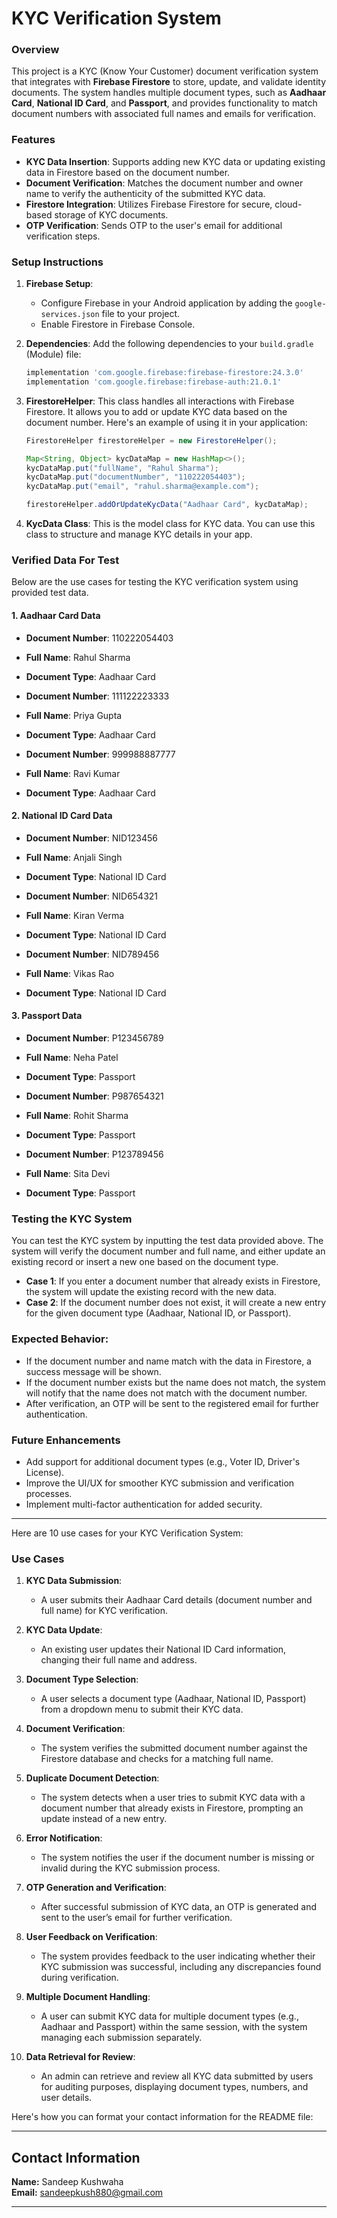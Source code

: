 
# KYC Verification System

### Overview

This project is a KYC (Know Your Customer) document verification system that integrates with **Firebase Firestore** to store, update, and validate identity documents. The system handles multiple document types, such as **Aadhaar Card**, **National ID Card**, and **Passport**, and provides functionality to match document numbers with associated full names and emails for verification.

### Features

- **KYC Data Insertion**: Supports adding new KYC data or updating existing data in Firestore based on the document number.
- **Document Verification**: Matches the document number and owner name to verify the authenticity of the submitted KYC data.
- **Firestore Integration**: Utilizes Firebase Firestore for secure, cloud-based storage of KYC documents.
- **OTP Verification**: Sends OTP to the user's email for additional verification steps.
  
### Setup Instructions

1. **Firebase Setup**: 
   - Configure Firebase in your Android application by adding the `google-services.json` file to your project.
   - Enable Firestore in Firebase Console.

2. **Dependencies**:
   Add the following dependencies to your `build.gradle` (Module) file:
   ```gradle
   implementation 'com.google.firebase:firebase-firestore:24.3.0'
   implementation 'com.google.firebase:firebase-auth:21.0.1'
   ```

3. **FirestoreHelper**:
   This class handles all interactions with Firebase Firestore. It allows you to add or update KYC data based on the document number. Here's an example of using it in your application:
   
   ```java
   FirestoreHelper firestoreHelper = new FirestoreHelper();
   
   Map<String, Object> kycDataMap = new HashMap<>();
   kycDataMap.put("fullName", "Rahul Sharma");
   kycDataMap.put("documentNumber", "110222054403");
   kycDataMap.put("email", "rahul.sharma@example.com");

   firestoreHelper.addOrUpdateKycData("Aadhaar Card", kycDataMap);
   ```

4. **KycData Class**:
   This is the model class for KYC data. You can use this class to structure and manage KYC details in your app.

### Verified Data For Test

Below are the use cases for testing the KYC verification system using provided test data.

#### 1. **Aadhaar Card Data**

- **Document Number**: 110222054403
- **Full Name**: Rahul Sharma
- **Document Type**: Aadhaar Card

- **Document Number**: 111122223333
- **Full Name**: Priya Gupta
- **Document Type**: Aadhaar Card

- **Document Number**: 999988887777
- **Full Name**: Ravi Kumar
- **Document Type**: Aadhaar Card

#### 2. **National ID Card Data**

- **Document Number**: NID123456
- **Full Name**: Anjali Singh
- **Document Type**: National ID Card

- **Document Number**: NID654321
- **Full Name**: Kiran Verma
- **Document Type**: National ID Card

- **Document Number**: NID789456
- **Full Name**: Vikas Rao
- **Document Type**: National ID Card

#### 3. **Passport Data**

- **Document Number**: P123456789
- **Full Name**: Neha Patel
- **Document Type**: Passport

- **Document Number**: P987654321
- **Full Name**: Rohit Sharma
- **Document Type**: Passport

- **Document Number**: P123789456
- **Full Name**: Sita Devi
- **Document Type**: Passport

### Testing the KYC System

You can test the KYC system by inputting the test data provided above. The system will verify the document number and full name, and either update an existing record or insert a new one based on the document type.

- **Case 1**: If you enter a document number that already exists in Firestore, the system will update the existing record with the new data.
- **Case 2**: If the document number does not exist, it will create a new entry for the given document type (Aadhaar, National ID, or Passport).
  
### Expected Behavior:

- If the document number and name match with the data in Firestore, a success message will be shown.
- If the document number exists but the name does not match, the system will notify that the name does not match with the document number.
- After verification, an OTP will be sent to the registered email for further authentication.

### Future Enhancements

- Add support for additional document types (e.g., Voter ID, Driver's License).
- Improve the UI/UX for smoother KYC submission and verification processes.
- Implement multi-factor authentication for added security.

---

Here are 10 use cases for your KYC Verification System:

### Use Cases

1. **KYC Data Submission**:
   - A user submits their Aadhaar Card details (document number and full name) for KYC verification.

2. **KYC Data Update**:
   - An existing user updates their National ID Card information, changing their full name and address.

3. **Document Type Selection**:
   - A user selects a document type (Aadhaar, National ID, Passport) from a dropdown menu to submit their KYC data.

4. **Document Verification**:
   - The system verifies the submitted document number against the Firestore database and checks for a matching full name.

5. **Duplicate Document Detection**:
   - The system detects when a user tries to submit KYC data with a document number that already exists in Firestore, prompting an update instead of a new entry.

6. **Error Notification**:
   - The system notifies the user if the document number is missing or invalid during the KYC submission process.

7. **OTP Generation and Verification**:
   - After successful submission of KYC data, an OTP is generated and sent to the user’s email for further verification.

8. **User Feedback on Verification**:
   - The system provides feedback to the user indicating whether their KYC submission was successful, including any discrepancies found during verification.

9. **Multiple Document Handling**:
   - A user can submit KYC data for multiple document types (e.g., Aadhaar and Passport) within the same session, with the system managing each submission separately.

10. **Data Retrieval for Review**:
    - An admin can retrieve and review all KYC data submitted by users for auditing purposes, displaying document types, numbers, and user details.

Here's how you can format your contact information for the README file:

---

## Contact Information

**Name:** Sandeep Kushwaha  
**Email:** [sandeepkush880@gmail.com](mailto:sandeepkush880@gmail.com)

--- 
